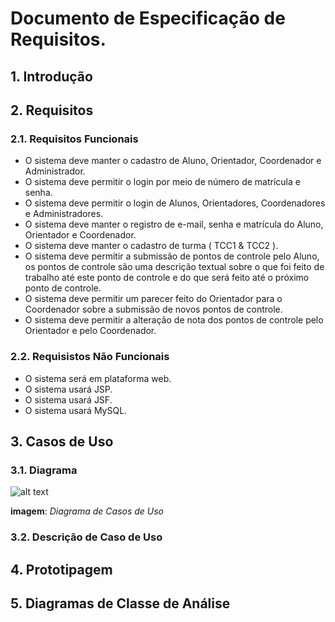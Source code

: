# Documento de Especificação de Requisitos. 

## 1. Introdução

## 2. Requisitos
  ### 2.1. Requisitos Funcionais
  * O sistema deve manter o cadastro de Aluno, Orientador, Coordenador e Administrador.
  * O sistema deve permitir o login por meio de número de matrícula e senha.
  * O sistema deve permitir o login de Alunos, Orientadores, Coordenadores e Administradores.
  * O sistema deve manter o registro de e-mail, senha e matrícula do Aluno, Orientador e Coordenador. 
  * O sistema deve manter o cadastro de turma ( TCC1 & TCC2 ).
  * O sistema deve permitir a submissão de pontos de controle pelo Aluno, os pontos de controle são uma descrição textual sobre o que foi feito de trabalho até este ponto de controle e do que será feito até o próximo ponto de controle.
  * O sistema deve permitir um parecer feito do Orientador para o Coordenador sobre a submissão de novos pontos de controle.
  * O sistema deve permitir a alteração de nota dos pontos de controle pelo Orientador e pelo Coordenador. 
  ### 2.2. Requisistos Não Funcionais
  * O sistema será em plataforma web.
  * O sistema usará JSP.
  * O sistema usará JSF.
  * O sistema usará MySQL.
## 3. Casos de Uso
### 3.1. Diagrama
[diarama_caso_de_uso]: https://user-images.githubusercontent.com/31371849/54492545-576c5800-48a6-11e9-9ac7-a17e54f65c1b.png
![alt text](https://user-images.githubusercontent.com/31371849/54492545-576c5800-48a6-11e9-9ac7-a17e54f65c1b.png)

**imagem**: *Diagrama de Casos de Uso*

### 3.2. Descrição de Caso de Uso

## 4. Prototipagem

## 5. Diagramas de Classe de Análise
